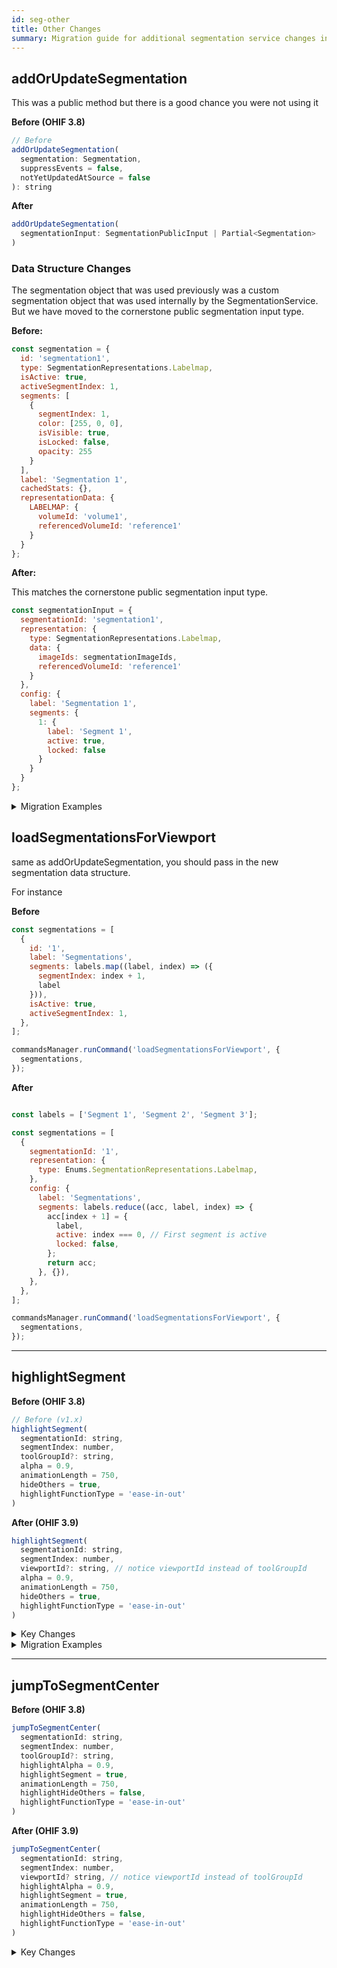 ```yaml
---
id: seg-other
title: Other Changes
summary: Migration guide for additional segmentation service changes in OHIF 3.9, covering updates to addOrUpdateSegmentation with new data structures, loadSegmentationsForViewport, highlightSegment, and jumpToSegmentCenter methods with viewport-centric approach.
---
```





## addOrUpdateSegmentation

This was a public method but there is a good chance you were not using it


**Before (OHIF 3.8)**

```js
// Before
addOrUpdateSegmentation(
  segmentation: Segmentation,
  suppressEvents = false,
  notYetUpdatedAtSource = false
): string
```

**After**

```js
addOrUpdateSegmentation(
  segmentationInput: SegmentationPublicInput | Partial<Segmentation>
)
```

### Data Structure Changes

The segmentation object that was used previously was a custom segmentation object that was used internally by the SegmentationService. But
we have moved to the cornerstone public segmentation input type.

**Before:**

```js
const segmentation = {
  id: 'segmentation1',
  type: SegmentationRepresentations.Labelmap,
  isActive: true,
  activeSegmentIndex: 1,
  segments: [
    {
      segmentIndex: 1,
      color: [255, 0, 0],
      isVisible: true,
      isLocked: false,
      opacity: 255
    }
  ],
  label: 'Segmentation 1',
  cachedStats: {},
  representationData: {
    LABELMAP: {
      volumeId: 'volume1',
      referencedVolumeId: 'reference1'
    }
  }
};
```


**After:**

This matches the cornerstone public segmentation input type.

```js
const segmentationInput = {
  segmentationId: 'segmentation1',
  representation: {
    type: SegmentationRepresentations.Labelmap,
    data: {
      imageIds: segmentationImageIds,
      referencedVolumeId: 'reference1'
    }
  },
  config: {
    label: 'Segmentation 1',
    segments: {
      1: {
        label: 'Segment 1',
        active: true,
        locked: false
      }
    }
  }
};
```

<details>
<summary>Migration Examples</summary>


```js
// Before
const newSegmentation = {
  id: 'seg1',
  type: SegmentationRepresentations.Labelmap,
  segments: [...],
  representationData: {
    LABELMAP: {
      volumeId: 'volume1',
      referencedVolumeId: 'reference1'
    }
  }
};
segmentationService.addOrUpdateSegmentation(newSegmentation);

// After
segmentationService.addOrUpdateSegmentation({
  segmentationId: 'seg1',
  representation: {
    type: SegmentationRepresentations.Labelmap,
    data: {
      imageIds: segmentationImageIds,
      referencedVolumeId: 'reference1'
    }
  },
  config: {
    segments: {
      1: {
        label: 'Segment 1',
        active: true
      }
    }
  }
});
```


**Updating Existing Segmentation**

```js
// Before
const updatedSegmentation = {
  ...existingSegmentation,
  segments: [...modifiedSegments],
  activeSegmentIndex: 2
};
segmentationService.addOrUpdateSegmentation(updatedSegmentation);

// After
segmentationService.addOrUpdateSegmentation({
  segmentationId: 'seg1',
  config: {
    segments: {
      2: { active: true },
    }
  }
});
```

</details>


## loadSegmentationsForViewport

same as addOrUpdateSegmentation, you should pass in the new segmentation data structure.

For instance

**Before**

```js
const segmentations = [
  {
    id: '1',
    label: 'Segmentations',
    segments: labels.map((label, index) => ({
      segmentIndex: index + 1,
      label
    })),
    isActive: true,
    activeSegmentIndex: 1,
  },
];

commandsManager.runCommand('loadSegmentationsForViewport', {
  segmentations,
});
```



**After**

```js

const labels = ['Segment 1', 'Segment 2', 'Segment 3'];

const segmentations = [
  {
    segmentationId: '1',
    representation: {
      type: Enums.SegmentationRepresentations.Labelmap,
    },
    config: {
      label: 'Segmentations',
      segments: labels.reduce((acc, label, index) => {
        acc[index + 1] = {
          label,
          active: index === 0, // First segment is active
          locked: false,
        };
        return acc;
      }, {}),
    },
  },
];

commandsManager.runCommand('loadSegmentationsForViewport', {
  segmentations,
});
```


---




## highlightSegment

**Before (OHIF 3.8)**

```js
// Before (v1.x)
highlightSegment(
  segmentationId: string,
  segmentIndex: number,
  toolGroupId?: string,
  alpha = 0.9,
  animationLength = 750,
  hideOthers = true,
  highlightFunctionType = 'ease-in-out'
)

```

**After (OHIF 3.9)**

```js
highlightSegment(
  segmentationId: string,
  segmentIndex: number,
  viewportId?: string, // notice viewportId instead of toolGroupId
  alpha = 0.9,
  animationLength = 750,
  hideOthers = true,
  highlightFunctionType = 'ease-in-out'
)
```

<details>
<summary>Key Changes</summary>

1. Removed `toolGroupId` in favor of `viewportId`
2. If no viewportId is provided, highlights in all relevant viewports

</details>

<details>
<summary>Migration Examples</summary>

**Basic Usage**

```js
// Before
segmentationService.highlightSegment(
  'seg1',
  1,
  'toolGroup1',
  0.9,
  750,
  true,
);
// After
segmentationService.highlightSegment(
  'seg1',
  1,
  'viewport1',
  0.9,
  750,
  true
);
```

**Highlighting in Multiple Views**

```js
// Before
const toolGroupIds = ['toolGroup1', 'toolGroup2'];
toolGroupIds.forEach(toolGroupId => {
  segmentationService.highlightSegment(
    'seg1',
    1,
    toolGroupId
  );
});
// After - Method 1: Let service handle multiple viewports
segmentationService.highlightSegment('seg1', 1);
// After - Method 2: Explicitly specify viewports
const viewportIds = ['viewport1', 'viewport2'];
viewportIds.forEach(viewportId => {
  segmentationService.highlightSegment(
    'seg1',
    1,
    viewportId
  );
});
```
</details>

---

## jumpToSegmentCenter

**Before (OHIF 3.8)**

```js
jumpToSegmentCenter(
  segmentationId: string,
  segmentIndex: number,
  toolGroupId?: string,
  highlightAlpha = 0.9,
  highlightSegment = true,
  animationLength = 750,
  highlightHideOthers = false,
  highlightFunctionType = 'ease-in-out'
)
```

**After (OHIF 3.9)**

```js
jumpToSegmentCenter(
  segmentationId: string,
  segmentIndex: number,
  viewportId? string, // notice viewportId instead of toolGroupId
  highlightAlpha = 0.9,
  highlightSegment = true,
  animationLength = 750,
  highlightHideOthers = false,
  highlightFunctionType = 'ease-in-out'
)
```

<details>
<summary>Key Changes</summary>

1. Removed `toolGroupId` parameter infavor of viewportId
2. Automatically handles relevant viewports if `viewportId` not provided


```
// Before
segmentationService.jumpToSegmentCenter(
  'seg1',
  1,
  'toolGroup1'
);
// After
segmentationService.jumpToSegmentCenter(
  'seg1',
  1,
  'viewportId1'
);
```

</details>
